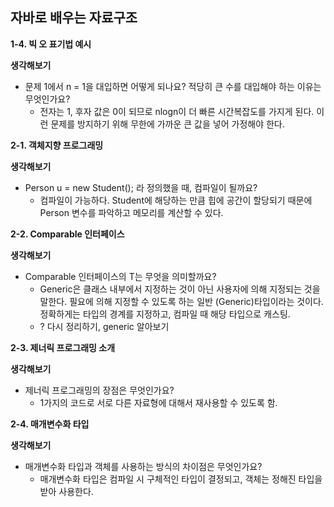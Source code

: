 ## 자바로 배우는 자료구조

**1-4. 빅 오 표기법 예시**

**생각해보기**

- 문제 1에서 n = 1을 대입하면 어떻게 되나요? 적당히 큰 수를 대입해야 하는 이유는 무엇인가요?
  - 전자는 1, 후자 값은 0이 되므로 nlogn이 더 빠른 시간복잡도를 가지게 된다. 이런 문제를 방지하기 위해 무한에 가까운 큰 값을 넣어 가정해야 한다.

**2-1. 객체지향 프로그래밍**

**생각해보기**

- Person u = new Student(); 라 정의했을 때, 컴파일이 될까요?
  - 컴파일이 가능하다. Student에 해당하는 만큼 힙에 공간이 할당되기 때문에 Person 변수를 파악하고 메모리를 계산할 수 있다.

**2-2. Comparable 인터페이스**

**생각해보기**

- Comparable 인터페이스의 T는 무엇을 의미할까요?
  - Generic은 클래스 내부에서 지정하는 것이 아닌 사용자에 의해 지정되는 것을 말한다. 필요에 의해 지정할 수 있도록 하는 일반 (Generic)타입이라는 것이다. 정확하게는 타입의 경계를 지정하고, 컴파일 때 해당 타입으로 캐스팅.
  - ? 다시 정리하기, generic 알아보기

**2-3. 제너릭 프로그래밍 소개**

**생각해보기**

- 제너릭 프로그래밍의 장점은 무엇인가요?
  - 1가지의 코드로 서로 다른 자료형에 대해서 재사용할 수 있도록 함.

**2-4. 매개변수화 타입**

**생각해보기**

- 매개변수화 타입과 객체를 사용하는 방식의 차이점은 무엇인가요?
  - 매개변수화 타입은 컴파일 시 구체적인 타입이 결정되고, 객체는 정해진 타입을 받아 사용한다.
